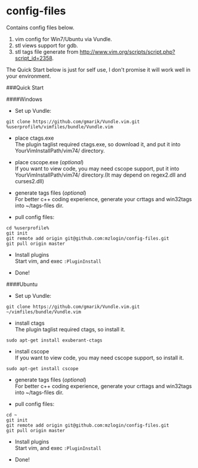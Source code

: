 config-files
=======

Contains config files below.

1. vim config for Win7/Ubuntu via Vundle.  
2. stl views support for gdb.  
3. stl tags file generate from <http://www.vim.org/scripts/script.php?script_id=2358>.

The Quick Start below is just for self use, I don't promise it will work well in your environment.

###Quick Start

####Windows
* Set up Vundle:

```
git clone https://github.com/gmarik/Vundle.vim.git %userprofile%/vimfiles/bundle/Vundle.vim
```

* place ctags.exe  
The plugin taglist required ctags.exe, so download it, and put it into YourVimInstallPath/vim74/ directory.

* place cscope.exe (*optional*)  
If you want to view code, you may need cscope support, put it into YourVimInstallPath/vim74/ directory.(It may depend on regex2.dll and curses2.dll)

* generate tags files (*optional*)  
For better c++ coding experience, generate your crttags and win32tags into ~/tags-files dir.

* pull config files:

```
cd %userprofile%
git init
git remote add origin git@github.com:mzlogin/config-files.git
git pull origin master
```

* Install plugins  
Start vim, and exec `:PluginInstall`

* Done!

####Ubuntu
* Set up Vundle:

```
git clone https://github.com/gmarik/Vundle.vim.git ~/vimfiles/bundle/Vundle.vim
```

* install ctags  
The plugin taglist required ctags, so install it.

```
sudo apt-get install exuberant-ctags
```

* install cscope  
If you want to view code, you may need cscope support, so install it.

```
sudo apt-get install cscope
```

* generate tags files (*optional*)  
For better c++ coding experience, generate your crttags and win32tags into ~/tags-files dir.

* pull config files:

```
cd ~
git init
git remote add origin git@github.com:mzlogin/config-files.git
git pull origin master
```

* Install plugins  
Start vim, and exec `:PluginInstall`

* Done!

